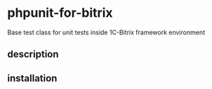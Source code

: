 # phpunit-for-bitrix

Base test class for unit tests inside 1C-Bitrix framework environment

## description

## installation
